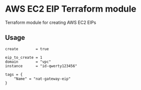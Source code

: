 # **AWS EC2 EIP Terraform module**

Terraform module for creating AWS EC2 EIPs

## **Usage** 
```
create        = true

eip_to_create = 1
domain        = "vpc"
instance      = "id-qwerty123456"

tags = {
    "Name" = "nat-gateway-eip"
}
```
